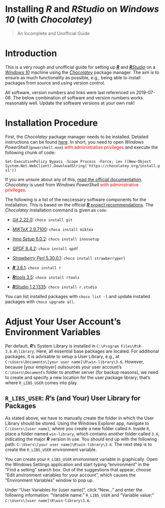 
# Installing ***R*** and ***R****Studio* on *Windows 10* (with *Chocolatey*)

> An Incomplete and Unofficial Guide

# Introduction

This is a very rough and unofficial guide for setting up
[***R***](https://www.r-project.org/) and
[***R****Studio*](https://www.rstudio.com/) on a
[*Windows 10*](https://www.microsoft.com/en-us/windows) machine using
the [*Chocolatey*](https://chocolatey.org/) package manager. The aim is
to ensure as much functionality as possible, e.g., being able to install
packages from source and using version control.

All software, version numbers and links were last referenced on
2019-07-08. The below combination of software and version numbers works
reasonably well. Update the software versions at your own risk\!

# Installation Procedure

First, the *Chocolatey* package manager needs to be installed. Detailed
instructions can be found [here](https://chocolatey.org/install). In
short, you need to open *Windows PowerShell* (`powershell.exe`)
<span style="color:red">with administrative privileges</span> and
execute the following chunk of code:

`Set-ExecutionPolicy Bypass -Scope Process -Force; iex ((New-Object
System.Net.WebClient).DownloadString('https://chocolatey.org/install.ps1'))`

If you are unsure about any of this, [read the official
documentation](https://chocolatey.org/install). *Chocolatey* is used
from *Windows PowerShell* <span style="color:red">with administrative
privileges</span>.

The following is a list of the neccessary software components for the
installation. This is based on the official [***R*** project
recommendations](https://cloud.r-project.org/bin/windows/Rtools/Rtools.txt).
The *Chocolatey* installation command is given as `code`:

  - [*Git* 2.22.0](https://git-scm.com/): `choco install git`

  - [*MiKTeX* 2.9.7100](https://miktex.org/): `choco install miktex`

  - [*Inno Setup* 6.0.2](http://www.jrsoftware.org/isinfo.php): `choco
    install innosetup`

  - [*QPDF* 8.4.2](http://qpdf.sourceforge.net/): `choco install qpdf`

  - [*Strawberry Perl* 5.30.0.1](http://strawberryperl.com/): `choco
    install strawberryperl`

  - [***R*** 3.6.1](https://www.r-project.org/): `choco install r`

  - [***R****tools*
    3.5](https://cloud.r-project.org/bin/windows/Rtools/): `choco
    install rtools`

  - [***R****Studio* 1.2.1335](https://www.rstudio.com/): `choco install
    r.studio`

You can list installed packages with `choco list -l` and update
installed packages with `choco upgrade all`.

# Adjust Your User Account’s Environment Variables

Per default, ***R***’s System Library is installed in `C:\Program
Files\R\R-3.6.0\library`. Here, all essential base packages are located.
For additional packages, it is advisable to setup a User Library, e.g.,
at `C:\Users\Documents\[your user name]\R\win-library\3.6`. However,
because \[your employer\] outsources your user account’s
`C:\Users\Documents` folder to another server (for backup reasons), we
need to create and specify a new location for the user package library;
that’s where `R_LIBS_USER` comes into play.

## `R_LIBS_USER`: ***R***’s (and Your) User Library for Packages

As stated above, we have to manually create the folder in which the User
Library should be stored. Using the Windows Explorer app, navigate to
`C:\Users\[user name]`, where you create a new folder called `R`. Inside
`R`, place a folder named `win-library`, which contains another folder
called `3.6`, indicating the major ***R*** version in use. You should
end up with the following path: `C:\Users\[your user
name]\R\win-library\3.6`. The next step is to create the `R_LIBS_USER`
environment variable.

You can create your `R_LIBS_USER` environment variable in graphically.
Open the Windows Settings application and start typing “environment” in
the “Find a setting” search box. Out of the suggestions that appear,
choose “Edit anvironment variables for your account”, which causes the
“Environment Variables” window to pop up.

Under “User Variables for \[user name\]”, click “New…” and enter the
following information: “Variable name:” `R_LIBS_USER` and “Variable
value:” `C:\Users\[user name]\R\win-library\3.6`.
